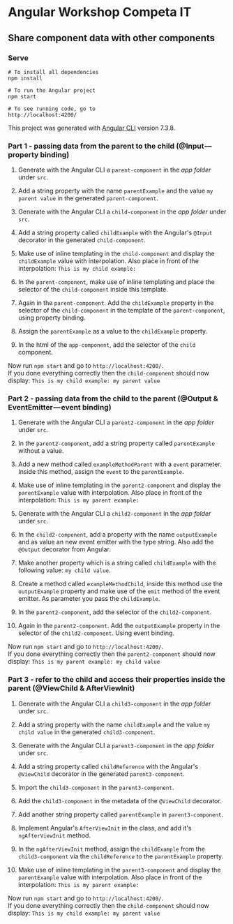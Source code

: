 # Angular Workshop Competa IT

## Share component data with other components

### Serve

```shell
# To install all dependencies
npm install

# To run the Angular project
npm start

# To see running code, go to
http://localhost:4200/
```

This project was generated with [Angular CLI](https://github.com/angular/angular-cli) version 7.3.8.

### Part 1 - passing data from the parent to the child (@Input — property binding)

1.  Generate with the Angular CLI a `parent-component` in the _app folder_ under `src`.

2.  Add a string property with the name `parentExample` and the value `my parent value` in the generated `parent-component`.

3.  Generate with the Angular CLI a `child-component` in the _app folder_ under `src`.

4.  Add a string property called `childExample` with the Angular's `@Input` decorator in the generated `child-component`.

5.  Make use of inline templating in the `child-component` and display the `childExample` value with interpolation. Also place in front of the interpolation: `This is my child example: `

6.  In the `parent-component`, make use of inline templating and place the selector of the `child-component` inside this template.

7.  Again in the `parent-component`. Add the `childExample` property in the selector of the `child-component` in the template of the `parent-component`, using property binding.

8.  Assign the `parentExample` as a value to the `childExample` property.

9.  In the html of the `app-component`, add the selector of the `child` component.

Now run `npm start` and go to `http://localhost:4200/`.  
If you done everything correctly then the `child-component` should now display: `This is my child example: my parent value`

### Part 2 - passing data from the child to the parent (@Output & EventEmitter — event binding)

1.  Generate with the Angular CLI a `parent2-component` in the _app folder_ under `src`.

2.  In the `parent2-component`, add a string property called `parentExample` without a value. 

3.  Add a new method called `exampleMethodParent` with a `event` parameter. Inside this method, assign the `event` to the `parentExample`.

4.   Make use of inline templating in the `parent2-component` and display the `parentExample` value with interpolation. Also place in front of the interpolation: `This is my parent example: `

5.  Generate with the Angular CLI a `child2-component` in the _app folder_ under `src`.

6.  In the `child2-component`, add a property with the name `outputExample` and as value an new event emitter with the type string. Also add the `@Output` decorator from Angular.

7.  Make another property which is a string called `childExample` with the following value: `my child value`.

8.  Create a method called `exampleMethodChild`, inside this method use the `outputExample` property and make use of the `emit` method of the event emitter. As parameter you pass the `childExample`.

9.  In the `parent2-component`, add the selector of the `child2-component`.

10.  Again in the `parent2-component`. Add the `outputExample` property in the selector of the `child2-component`. Using event binding.  

Now run `npm start` and go to `http://localhost:4200/`.  
If you done everything correctly then the `parent2-component` should now display: `This is my parent example: my child value` 

### Part 3 - refer to the child and access their properties inside the parent (@ViewChild & AfterViewInit)

1.  Generate with the Angular CLI a `child3-component` in the _app folder_ under `src`.

2.  Add a string property with the name `childExample` and the value `my child value` in the generated `child3-component`.

3.  Generate with the Angular CLI a `parent3-component` in the _app folder_ under `src`.

4.  Add a string property called `childReference` with the Angular's `@ViewChild` decorator in the generated `parent3-component`.

5.  Import the `child3-component` in the `parent3-component`.

6.  Add the `child3-component` in the metadata of the `@ViewChild` decorator.

7.  Add another string property called `parentExample` in `parent3-component`.

8.  Implement Angular's `AfterViewInit` in the class, and add it's `ngAfterViewInit` method. 

9.  In the `ngAfterViewInit` method, assign the `childExample` from the `child3-component` via the `childReference` to the `parentExample` property.

10.  Make use of inline templating in the `parent3-component` and display the `parentExample` value with interpolation. Also place in front of the interpolation: `This is my parent example: `

Now run `npm start` and go to `http://localhost:4200/`.  
If you done everything correctly then the `child-component` should now display: `This is my child example: my parent value` 
